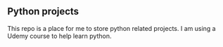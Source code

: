 ## Python projects ##

This repo is a place for me to store python related projects. I am using a Udemy course to help learn python.
